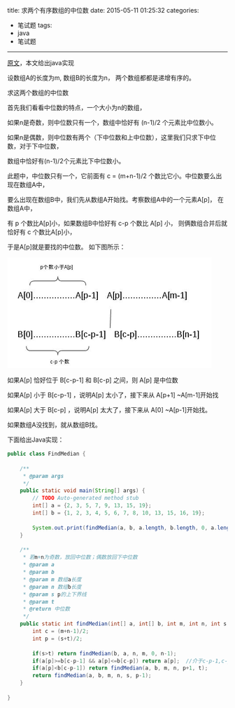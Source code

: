 title: 求两个有序数组的中位数
date: 2015-05-11 01:25:32
categories:
- 笔试题
tags:
- java
- 笔试题
---

[原文](http://blog.csdn.net/kenby/article/details/6833407)，本文给出java实现

设数组A的长度为m, 数组B的长度为n， 两个数组都都是递增有序的。

求这两个数组的中位数

<!-- more -->

首先我们看看中位数的特点，一个大小为n的数组，

如果n是奇数，则中位数只有一个，数组中恰好有  (n-1)/2 个元素比中位数小。

如果n是偶数，则中位数有两个（下中位数和上中位数），这里我们只求下中位数，对于下中位数，

数组中恰好有(n-1)/2个元素比下中位数小。

此题中，中位数只有一个，它前面有 c = (m+n-1)/2 个数比它小。中位数要么出现在数组A中，

要么出现在数组B中，我们先从数组A开始找。考察数组A中的一个元素A[p]， 在数组A中，

有 p 个数比A[p]小，如果数组B中恰好有 c-p 个数比 A[p] 小， 则俩数组合并后就恰好有 c 个数比A[p]小，

于是A[p]就是要找的中位数。 如下图所示：

!["中位数"](../img/cnblog/mid.gif)

如果A[p] 恰好位于 B[c-p-1] 和 B[c-p] 之间，则 A[p] 是中位数

如果A[p] 小于 B[c-p-1] ，说明A[p] 太小了，接下来从 A[p+1] ~A[m-1]开始找

如果A[p] 大于 B[c-p] ，说明A[p] 太大了，接下来从 A[0] ~A[p-1]开始找。

如果数组A没找到，就从数组B找。

下面给出Java实现：

```java
public class FindMedian {

    /**
     * @param args
     */
    public static void main(String[] args) {
        // TODO Auto-generated method stub
        int[] a = {2, 3, 5, 7, 9, 13, 15, 19};
        int[] b = {1, 2, 3, 4, 5, 6, 7, 8, 10, 13, 15, 16, 19};
        
        System.out.print(findMedian(a, b, a.length, b.length, 0, a.length-1));
    }
    
    /**
     * 若m+n为奇数，放回中位数；偶数放回下中位数
     * @param a
     * @param b
     * @param m 数组a长度
     * @param n 数组b长度
     * @param s p的上下界线
     * @param t
     * @return 中位数
     */
    public static int findMedian(int[] a, int[] b, int m, int n, int s, int t){
        int c = (m+n-1)/2;
        int p = (s+t)/2;
        
        if(s>t) return findMedian(b, a, n, m, 0, n-1);
        if(a[p]>=b[c-p-1] && a[p]<=b[c-p]) return a[p];  //介于c-p-1,c-p之间则a[p]恰为中位数
        if(a[p]<b[c-p-1]) return findMedian(a, b, m, n, p+1, t);
        return findMedian(a, b, m, n, s, p-1);
    }

}
```